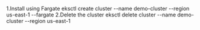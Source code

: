 1.Install using Fargate
eksctl create cluster --name demo-cluster --region us-east-1 --fargate
2.Delete the cluster
eksctl delete cluster --name demo-cluster --region us-east-1
